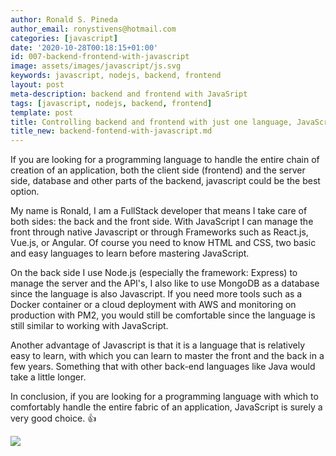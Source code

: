 ```yaml
---
author: Ronald S. Pineda
author_email: ronystivens@hotmail.com
categories: [javascript]
date: '2020-10-28T00:18:15+01:00'
id: 007-backend-frontend-with-javascript
image: assets/images/javascript/js.svg
keywords: javascript, nodejs, backend, frontend
layout: post
meta-description: backend and frontend with JavaSript
tags: [javascript, nodejs, backend, frontend]
template: post
title: Controlling backend and frontend with just one language, JavaScript
title_new: backend-fontend-with-javascript.md
---
```




If you are looking for a programming language to handle the entire chain of creation of an application, both the client side (frontend) and the server side, database and other parts of the backend, javascript could be the best option.



My name is Ronald, I am a FullStack developer that means I take care of both sides: the back and the front side. With JavaScript I can manage the front through native Javascript or through Frameworks such as React.js,  Vue.js, or Angular. Of course you need to know HTML and CSS, two basic and easy languages ​​to learn before mastering JavaScript.



On the back side I use Node.js (especially the framework: Express) to manage the server and the API's, I also like to use MongoDB as a database since the language is also Javascript. If you need more tools such as a Docker container or a cloud deployment with AWS and monitoring on production with PM2, you would still be comfortable since the language is still similar to working with JavaScript.



Another advantage of Javascript is that it is a language that is relatively easy to learn, with which you can learn to master the front and the back in a few years. Something that with other back-end languages ​​like Java would take a little longer.



In conclusion, if you are looking for a programming language with which to comfortably handle the entire fabric of an application, JavaScript is surely a very good choice. :+1:



<img src="https://www.simform.com/wp-content/uploads/2019/10/MEAN-stack-nodejs.png">
